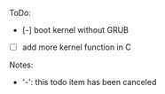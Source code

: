 ToDo:
- [-] boot kernel without GRUB
- [ ] add more kernel function in C

Notes:
* '-': this todo item has been canceled
